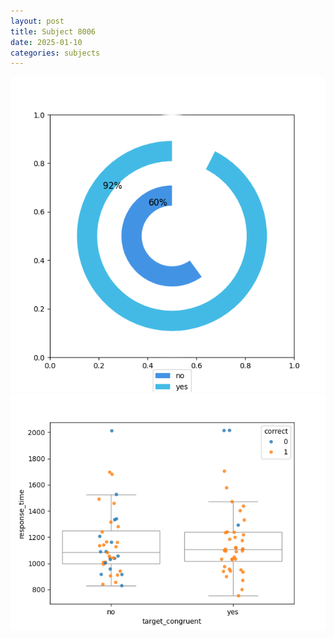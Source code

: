 ```yaml
---
layout: post
title: Subject 8006
date: 2025-01-10
categories: subjects
---
```


![](data/8006/run-16/8006_accuracy_target_congruence.png)
![](data/8006/run-16/8006_rt_congruence.png)
